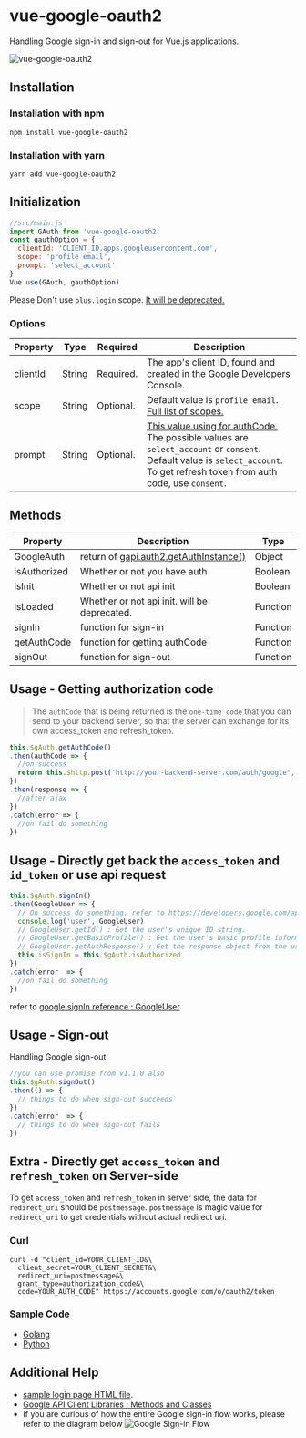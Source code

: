 # vue-google-oauth2
Handling Google sign-in and sign-out for Vue.js applications.

![vue-google-oauth2](https://img.shields.io/npm/dt/vue-google-oauth2.svg)

## Installation
### Installation with npm
```
npm install vue-google-oauth2
```

### Installation with yarn
```
yarn add vue-google-oauth2
```

## Initialization
```javascript
//src/main.js
import GAuth from 'vue-google-oauth2'
const gauthOption = {
  clientId: 'CLIENT_ID.apps.googleusercontent.com',
  scope: 'profile email',
  prompt: 'select_account'
}
Vue.use(GAuth, gauthOption)

```
Please Don't use `plus.login` scope. [It will be deprecated.](https://developers.google.com/identity/sign-in/web/quick-migration-guide)

### Options
| Property     | Type     | Required        | Description     |
|--------------|----------|-----------------|-----------------|
| clientId     | String   | Required.       | The app's client ID, found and created in the Google Developers Console. |
| scope        | String   | Optional.       | Default value is `profile email`. [Full list of scopes.](https://developers.google.com/identity/protocols/googlescopes) |
| prompt       | String   | Optional.       | [This value using for authCode.](https://developers.google.com/api-client-library/javascript/reference/referencedocs#gapiauth2offlineaccessoptions) The possible values are `select_account` or `consent`. Default value is `select_account`. To get refresh token from auth code, use `consent`.|

## Methods
| Property     | Description        | Type     |
|--------------|--------------------|----------|
| GoogleAuth   | return of [gapi.auth2.getAuthInstance()](https://developers.google.com/identity/sign-in/web/reference#gapiauth2authresponse)   | Object |
| isAuthorized | Whether or not you have auth | Boolean  |
| isInit       | Whether or not api init | Boolean  |
| isLoaded     | Whether or not api init. will be deprecated. | Function  |
| signIn       | function for sign-in | Function  |
| getAuthCode  | function for getting authCode | Function  |
| signOut      | function for sign-out | Function  |

## Usage - Getting authorization code
>The `authCode` that is being returned is the `one-time code` that you can send to your backend server, so that the server can exchange for its own access_token and refresh_token.

```javascript
this.$gAuth.getAuthCode()
.then(authCode => {
  //on success
  return this.$http.post('http://your-backend-server.com/auth/google', { code: authCode, redirect_uri: 'postmessage' })
})
.then(response => {
  //after ajax
})
.catch(error => {
  //on fail do something
})
```

## Usage - Directly get back the `access_token` and `id_token` or use api request

```javascript
this.$gAuth.signIn()
.then(GoogleUser => {
  // On success do something, refer to https://developers.google.com/api-client-library/javascript/reference/referencedocs#googleusergetid
  console.log('user', GoogleUser)
  // GoogleUser.getId() : Get the user's unique ID string.
  // GoogleUser.getBasicProfile() : Get the user's basic profile information.
  // GoogleUser.getAuthResponse() : Get the response object from the user's auth session. access_token and so on
  this.isSignIn = this.$gAuth.isAuthorized
})
.catch(error  => {
  //on fail do something
})
```

refer to [google signIn reference : GoogleUser](https://developers.google.com/api-client-library/javascript/reference/referencedocs#googleusergetid)


## Usage - Sign-out
Handling Google sign-out
```javascript
//you can use promise from v1.1.0 also
this.$gAuth.signOut()
.then(() => {
  // things to do when sign-out succeeds
})
.catch(error  => {
  // things to do when sign-out fails
})
```

## Extra - Directly get `access_token` and `refresh_token` on Server-side
To get `access_token` and `refresh_token` in server side, the data for `redirect_uri` should be `postmessage`. `postmessage` is magic value for `redirect_uri` to get credentials without actual redirect uri.

### Curl
```
curl -d "client_id=YOUR_CLIENT_ID&\
  client_secret=YOUR_CLIENT_SECRET&\
  redirect_uri=postmessage&\
  grant_type=authorization_code&\
  code=YOUR_AUTH_CODE" https://accounts.google.com/o/oauth2/token
```

### Sample Code
- [Golang](https://github.com/guruahn/vue-google-oauth2/blob/master/backend-samples/golang/main.go)
- [Python](https://github.com/guruahn/vue-google-oauth2/blob/master/backend-samples/python/main.py)

## Additional Help
- [sample login page HTML file](https://github.com/guruahn/vue-google-oauth2/blob/master/sample.html).
- [Google API Client Libraries : Methods and Classes](https://developers.google.com/api-client-library/javascript/reference/referencedocs)
- If you are curious of how the entire Google sign-in flow works, please refer to the diagram below
![Google Sign-in Flow](http://i.imgur.com/BQPXKyT.png)

